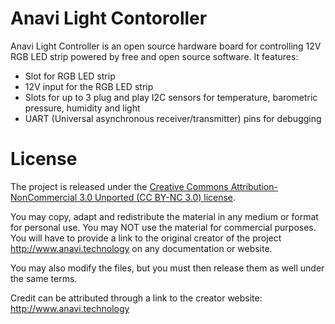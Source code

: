 # Anavi Light Contoroller

Anavi Light Controller is an open source hardware board for controlling 12V RGB LED strip powered by free and open source software. It features:

* Slot for RGB LED strip
* 12V input for the RGB LED strip
* Slots for up to 3 plug and play I2C sensors for temperature, barometric pressure, humidity and light
* UART (Universal asynchronous receiver/transmitter) pins for debugging

# License

The project is released under the [Creative Commons Attribution-NonCommercial 3.0 Unported (CC BY-NC 3.0) license](https://creativecommons.org/licenses/by-nc/3.0/legalcode).

You may copy, adapt and redistribute the material in any medium or format for personal use. You may NOT use the material for commercial purposes.
You will have to provide a link to the original creator of the project http://www.anavi.technology on any documentation or website.

You may also modify the files, but you must then release them as well under the same terms.

Credit can be attributed through a link to the creator website: http://www.anavi.technology
